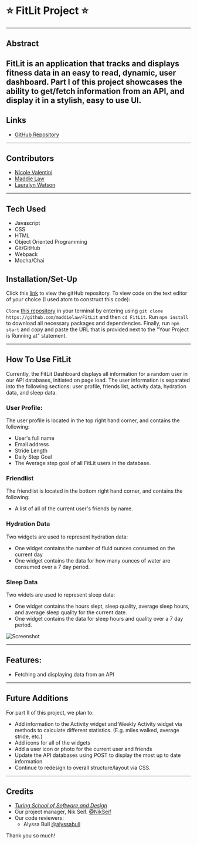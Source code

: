 # :star: **FitLit Project** :star:
___
## Abstract

FitLit is an application that tracks and displays fitness data in an easy to read, dynamic, user dashboard. Part I of this project showcases the ability to get/fetch information from an API, and display it in a stylish, easy to use UI. 
---
## Links
* [GitHub Repository](https://github.com/nvalentini21/flashcards-project)
---
## Contributors
* [Nicole Valentini](https://github.com/nvalentini21)
* [Maddie Law](https://github.com/maddielaw)
* [Lauralyn Watson](https://github.com/lswatson16)
---
## Tech Used
* Javascript
* CSS
* HTML
* Object Oriented Programming
* Git/GitHub
* Webpack
* Mocha/Chai


## Installation/Set-Up
Click this [link](https://github.com/maddielaw/FitLit) to view the gitHub repository.
To view code on the text editor of your choice (I used atom to construct this code):

`Clone` [this repository](https://github.com/maddielaw/FitLit) in your terminal by entering using `git clone https://github.com/maddielaw/FitLit` and then `cd FitLit`. Run `npm install` to download all necessary packages and dependencies. Finally, run `npm start` and copy and paste the URL that is provided next to the "Your Project is Running at" statement.


---
## How To Use FitLit

Currently, the FitLit Dashboard displays all information for a random user in our API databases, initiated on page load. The user information is separated into the following sections: user profile, friends list, activity data, hydration data, and sleep data.

### User Profile:

The user profile is located in the top right hand corner, and contains the following:
* User's full name
* Email address
* Stride Length
* Daily Step Goal
* The Average step goal of all FitLit users in the database.

### Friendlist

The friendlist is located in the bottom right hand corner, and contains the following:
* A list of all of the current user's friends by name.

### Hydration Data

Two widgets are used to represent hydration data:
* One widget contains the number of fluid ounces consumed on the current day
* One widget contains the data for how many ounces of water are consumed over a 7 day period.

### Sleep Data

Two widets are used to represent sleep data:
* One widget contains the hours slept, sleep quality, average sleep hours, and average sleep quality for the current date.
* One widget contains the data for sleep hours and quality over a 7 day period.


![Screenshot](https://media.giphy.com/media/WtGJssD3nno08byQ9a/giphy.gif)

---
## Features:

* Fetching and displaying data from an API

---
## Future Additions

For part II of this project, we plan to:

* Add information to the Activity widget and Weekly Activity widget via methods to calculate different statistics. (E.g. miles walked, average stride, etc.)
* Add icons for all of the widgets
* Add a user icon or photo for the current user and friends
* Update the API databases using POST to display the most up to date information
* Continue to redesign to overall structure/layout via CSS.


---
## Credits
* [*Turing School of Software and Design*](turing.edu)
* Our project manager, Nik Seif. [@NikSeif](https://github.com/niksseif)
* Our code reviewers:
  * Alyssa Bull [@alyssabull](https://github.com/alyssabull)


Thank you so much!
